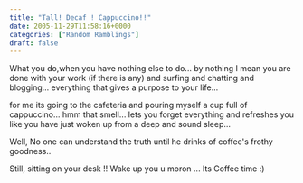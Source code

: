 ```yaml
---
title: "Tall! Decaf ! Cappuccino!!"
date: 2005-11-29T11:58:16+0000
categories: ["Random Ramblings"]
draft: false
---
```


What you do,when you have nothing else to do... by nothing I mean you are done with your work (if there is any) and surfing and chatting and blogging... everything that gives a purpose to your life...

for me its going to the cafeteria and pouring myself a cup full of cappuccino... hmm that smell...  lets you forget everything and refreshes you like you have just woken up from a deep and sound sleep...

Well, No one can understand the truth until he drinks of coffee's frothy goodness..

Still, sitting on your desk !! Wake up you u moron ... Its Coffee time :)